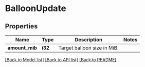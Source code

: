 # BalloonUpdate

## Properties

Name | Type | Description | Notes
------------ | ------------- | ------------- | -------------
**amount_mib** | **i32** | Target balloon size in MiB. | 

[[Back to Model list]](../README.md#documentation-for-models) [[Back to API list]](../README.md#documentation-for-api-endpoints) [[Back to README]](../README.md)


